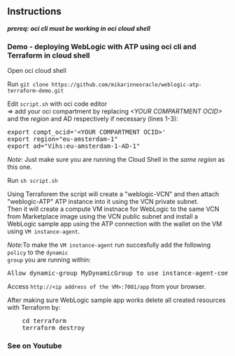 ## Instructions

<i><b>prereq: oci cli must be working in oci cloud shell</b></i>

### Demo - deploying WebLogic with ATP using oci cli and Terraform in cloud shell
<p>
Open oci cloud shell

<p>
Run <code>git clone https://github.com/mikarinneoracle/weblogic-atp-terraform-demo.git</code>

<p>
Edit <code>script.sh</code> with oci code editor<br>
    => add your oci compartment by replacing <i>&lt;YOUR COMPARTMENT OCID&gt;</i> and the <i>region</i> and AD respectively if necessary (lines 1-3):

<p>
<pre>
export compt_ocid='&lt;YOUR COMPARTMENT OCID&gt;'
export region="eu-amsterdam-1"
export ad="Vihs:eu-amsterdam-1-AD-1"
</pre>

<p>
<i>Note</i>: Just make sure you are running the Cloud Shell in the <i>same region</i> as this one.

<p>
Run <code>sh script.sh</code>

<p>
Using Terraforem the script will create a "weblogic-VCN" and then attach "weblogic-ATP" ATP instance into it 
using the VCN private subnet.
<br>
Then it will create a compute VM instnace for WebLogic to the same VCN from Marketplace image using the VCN public subnet and install a WebLogic sample app using the ATP connection with the wallet on the VM using <code>VM instance-agent</code>.
    
<i>Note:</i>To make the <code>VM instance-agent</code> run succesfully add the following <code>policy</code> to
the <code>dynamic group</code> you are running within:
<pre>
Allow dynamic-group MyDynamicGroup to use instance-agent-command-execution-family in compartment &lt;YOUR COMPARTMENT&gt;
</pre>
    
<p>
Access <code>http://&lt;ip address of the VM&gt;:7001/app</ip></code> from your browser.

<p>
After making sure WebLogic sample app works delete all created resources with Terraform by:
<pre>
    cd terraform
    terraform destroy
</pre>

### See on Youtube
